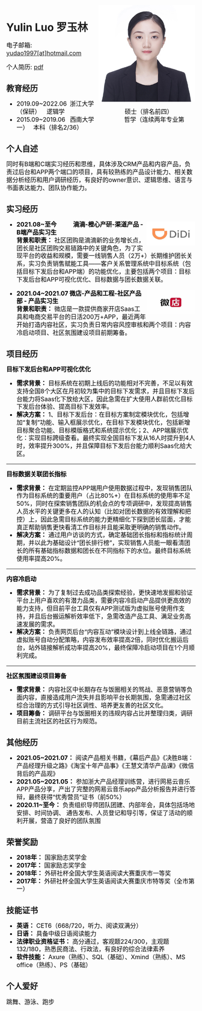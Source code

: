 <div style="float:right;border:solid 1px 000;margin:2px;"><img src="./images/zjz.jpg"  width="256" ></div>

# **Yulin Luo 罗玉林**
<font color=#000000 size=3 face="" style="line-height:1.3">

电子邮箱:&ensp; [yudao1997[at]hotmail.com](mailto:yudao1997@hotmail.com)  
<!-- Github: [luoyulin-muii](https://github.com/luoyulin-muii)     -->
个人简历: [pdf](./files/luoyulin.pdf)

<!-- <a href="mailto:yudao1997@hotmail.com"><img src="./images/gmail2.png" height="24"></a>
<a href="https://github.com/luoyulin-muii"><img src="./images/github2.png" height="24"></a> -->

</font>

<!-- <hr> -->

## <font face="Georgia">**教育经历**</font>
<font color=#000000 size=3 face="" style="line-height:1.3">

- 2019.09~2022.06&ensp;浙江大学（保研）&ensp;&ensp;逻辑学&emsp;&emsp;&emsp;&emsp;&emsp;&emsp;&emsp;&emsp;&emsp;&emsp;硕士（排名前四）
- 2015.09~2019.06&ensp;&nbsp;西南大学&emsp;&emsp;&emsp;&emsp;&emsp;哲学（连续两年专业第一）&ensp;&nbsp;本科（排名2/36）

</font>

<!-- <hr> -->

## <font face="Georgia">**个人自述**</font>

<font color=#000000 size=3 face="" style="line-height:1.3">

同时有B端和C端实习经历和思维，具体涉及CRM产品和内容产品，负责过后台和APP两个端口的项目，具有较熟练的产品设计能力、相关数据分析经历和用户调研经历，有良好的owner意识、逻辑思维、语言与书面表达能力、团队协作能力。

</font>


<!-- <hr> -->

## <font face="Georgia">**实习经历**</font>
<font color=#000000 size=3 face="" style="line-height:1.3">


<div style="float:right;border:solid 1px 000;margin:2px;"><img src="./images/didi.jpg"  width="128" height="64" ></div>

- **2021.08~至今&emsp;&emsp;&ensp;&nbsp;滴滴-橙心产研-渠道产品 - B端产品实习生**    
  **背景和职责：** 社区团购是滴滴新的业务增长点，团长是社区团购交易链路中的关键角色，为了实现平台的收益和规模，需要一线销售人员（2万+）长期维护团长关系，实习负责销售赋能工具——客户关系管理系统中目标系统（包括目标下发后台和APP端）的功能优化，主要包括两个项目：目标下发后台和APP可视化优化、目标数据与团长数据关联。


<div style="float:right;border:solid 1px 000;margin:2px;"><img src="./images/weidian.jpg"  width="128" height="64" ></div>

- **2021.04~2021.07&nbsp;微店-产品和工程-社区产品部 - 产品实习生**   
  **背景和职责：** 微店是一款提供商家开店Saas工具和电商交易平台的日活200万+APP，最近两年开始打造内容社区，实习负责日常内容风控审核和两个项目：内容冷启动项目、社区氛围建设项目前期筹备。


</font>

<!-- <hr> -->

## <font face="Georgia">**项目经历**</font>
<font color=#000000 size=3 face="" style="line-height:1.3">

**目标下发后台和APP可视化优化**  

- **需求背景：** 目标系统在初期上线后的功能相对不完善，不足以有效支持全国8个大区在月初较为集中的目标下发需求，并且目标下发后台能力将Saas化下放给大区，因此急需在扩大使用人群前优化目标下发后台体验、提高目标下发效率。   
- **解决方案：** 1、目标下发后台：在目标方案制定模块优化，包括增加“复制”功能、输入框展示优化，在目标下发模块优化，包括新增目标聚合功能、目标模版格式和系统提示优化；2、APP端展示优化：实现目标跨级查看。最终实现全国目标下发从16人时提升到4人时，效率提升300%，并且保障目标下发后台能力顺利Saas化给大区。
<hr>

**目标数据关联团长指标**  

- **需求背景：** 在定期监控APP端用户使用数据过程中，发现销售团队作为目标系统的重要用户（占比80%+）在目标系统的使用率不足50%，同时在探索销售团队的机会点的专项调研中，发现提高销售人员水平的关键更多在人的认知（比如对团长数据的有效理解和把控）上，因此急需目标系统的能力更精细化下探到团长层面，才能真正帮助销售更快看清工作目标并且能采取更明确的销售动作。  
- **解决方案：** 通过用户访谈的方式，确定基础团长指标和指标统计周期，并以此为基础设计“团长排行榜”，实现销售人员能一眼看清团长的所有基础指标数据和团长在不同指标下的水位。最终目标系统使用率提高20%。
<hr>

**内容冷启动**  

- **需求背景：** 为了复制过去成功品类探索经验，更快速地发掘和验证平台上用户喜欢的有潜力品类，需要内容冷启动产品提供更高效的能力支持，但目前平台工具仅有APP测试版为虚拟账号使用作支持，并且后台搬运解析效率低下，急需改造产品工具、满足业务高速发展的需求。  
- **解决方案：** 负责网页后台“内容互动”模块设计到上线全链路，通过虚拟账号自动分配策略，内容发布效率提高2倍，同时优化搬运后台，站外链接解析成功率提高20%，最终保障冷启动项目在1个月顺利完成。
<hr>

**社区氛围建设项目筹备**  

- **需求背景：** 内容社区中长期存在与饭圈相关的骂战、恶意营销等负面内容，直接造成用户流失并且影响平台长期氛围，急需通过社区综合治理的方式引导社区调性、培养更友善的社区文化。  
- **项目筹备：** 调研平台与饭圈相关的违规内容占比并整理归类，调研目前主流社区的社区行为规范。
<!-- <hr> -->

<!-- **日常内容风控审核**  

- **主要贡献：** 独立负责社区UGC日常审核和风控系统的迭代优化，策略准确率提高20%，违规内容召回率提高10%。 -->


</font>

<!-- <hr> -->

## <font face="Georgia">**其他经历**</font>
<font color=#000000 size=3 face="" style="line-height:1.3">

- **2021.05~2021.07：** 阅读产品相关书籍，《幕后产品》《决胜B端：产品经理升级之路》《淘宝十年产品事》《王慧文清华产品课》《微信背后的产品观》
- **2021.05~2021.05：** 参加浙大产品经理训练营，进行网易云音乐APP产品分享，产出了完整的网易云音乐app产品分析报告并进行答辩，最终获得“优秀营员”证书（前50%）
- **2020.11~至今：** 负责组织导师团队团建、内部年会，具体包括场地安排、时间协调、 通告发布、人员登记和导引等，保证了活动的顺利开展，营造了良好的团队氛围 


</font>

<!-- <hr> -->

## <font face="Georgia">**荣誉奖励**</font>
<font color=#000000 size=3 face="" style="line-height:1.3">

- **2018年：** 国家励志奖学金
- **2017年：** 国家励志奖学金
- **2018年：** 外研社杯全国大学生英语阅读大赛重庆市一等奖
- **2017年：** 外研社杯全国大学生英语阅读大赛重庆市特等奖（全市第一）


</font>

<!-- <hr> -->

## <font face="Georgia">**技能证书**</font>
<font color=#000000 size=3 face="" style="line-height:1.3">

- **英语：** CET6（668/720，听力、阅读双满分）
- **日语：** 具备中级日语阅读能力
- **法律职业资格证书：** 高分通过，客观题224/300，主观题132/180，熟悉民商法、行政法，有良好的综合法律素养
- **软件技能：** Axure（熟练）、SQL（基础）、Xmind（熟练）、MS office（熟练）、PS（基础）


</font>

<!-- <hr> -->


## <font face="Georgia">**个人爱好**</font>
<font color=#000000 size=3 face="" style="line-height:1.3">

跳舞、游泳、跑步


</font>

<!-- <hr> -->
